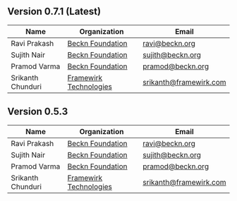 ## Version 0.7.1 (Latest)

| Name                | Organization                                    | Email                  |
|---------------------|-------------------------------------------------|------------------------|
| Ravi Prakash        | [Beckn Foundation](https://beckn.org)           | ravi@beckn.org         |
| Sujith Nair         | [Beckn Foundation](https://beckn.org)           | sujith@beckn.org       |
| Pramod Varma        | [Beckn Foundation](https://beckn.org)           | pramod@beckn.org       |
| Srikanth Chunduri   | [Framewirk Technologies](https://framewirk.com) | srikanth@framewirk.com |

## Version 0.5.3

| Name                | Organization                                    | Email                  |
|---------------------|-------------------------------------------------|------------------------|
| Ravi Prakash        | [Beckn Foundation](https://beckn.org)           | ravi@beckn.org         |
| Sujith Nair         | [Beckn Foundation](https://beckn.org)           | sujith@beckn.org       |
| Pramod Varma        | [Beckn Foundation](https://beckn.org)           | pramod@beckn.org       |
| Srikanth Chunduri   | [Framewirk Technologies](https://framewirk.com) | srikanth@framewirk.com |



